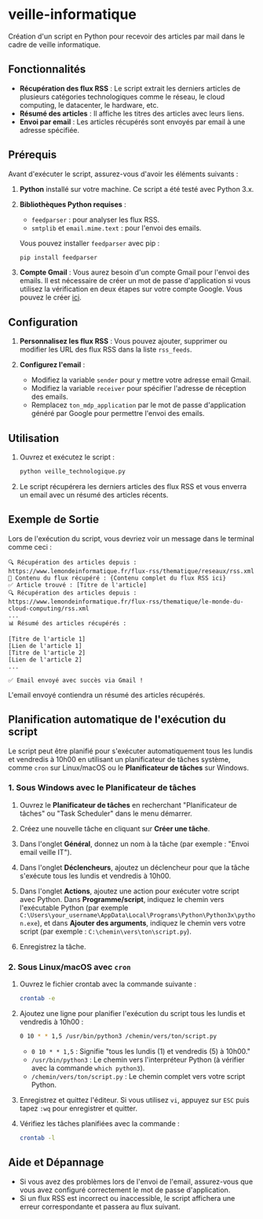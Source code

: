 # veille-informatique
Création d'un script en Python pour recevoir des articles par mail dans le cadre de veille informatique.

## Fonctionnalités

- **Récupération des flux RSS** : Le script extrait les derniers articles de plusieurs catégories technologiques comme le réseau, le cloud computing, le datacenter, le hardware, etc.
- **Résumé des articles** : Il affiche les titres des articles avec leurs liens.
- **Envoi par email** : Les articles récupérés sont envoyés par email à une adresse spécifiée.

## Prérequis

Avant d'exécuter le script, assurez-vous d'avoir les éléments suivants :

1. **Python** installé sur votre machine. Ce script a été testé avec Python 3.x.
2. **Bibliothèques Python requises** :
   - `feedparser` : pour analyser les flux RSS.
   - `smtplib` et `email.mime.text` : pour l'envoi des emails.
   
   Vous pouvez installer `feedparser` avec pip :
   
   ```bash
   pip install feedparser
   ```

3. **Compte Gmail** : Vous aurez besoin d'un compte Gmail pour l'envoi des emails. Il est nécessaire de créer un mot de passe d'application si vous utilisez la vérification en deux étapes sur votre compte Google. Vous pouvez le créer [ici](https://myaccount.google.com/apppasswords).

## Configuration

1. **Personnalisez les flux RSS** : Vous pouvez ajouter, supprimer ou modifier les URL des flux RSS dans la liste `rss_feeds`.

2. **Configurez l'email** :
   - Modifiez la variable `sender` pour y mettre votre adresse email Gmail.
   - Modifiez la variable `receiver` pour spécifier l'adresse de réception des emails.
   - Remplacez `ton_mdp_application` par le mot de passe d'application généré par Google pour permettre l'envoi des emails.

## Utilisation

1. Ouvrez et exécutez le script :

   ```bash
   python veille_technologique.py
   ```

2. Le script récupérera les derniers articles des flux RSS et vous enverra un email avec un résumé des articles récents.

## Exemple de Sortie

Lors de l'exécution du script, vous devriez voir un message dans le terminal comme ceci :

```
🔍 Récupération des articles depuis : https://www.lemondeinformatique.fr/flux-rss/thematique/reseaux/rss.xml
🔹 Contenu du flux récupéré : {Contenu complet du flux RSS ici}
✅ Article trouvé : [Titre de l'article]
🔍 Récupération des articles depuis : https://www.lemondeinformatique.fr/flux-rss/thematique/le-monde-du-cloud-computing/rss.xml
...
📊 Résumé des articles récupérés :

[Titre de l'article 1]
[Lien de l'article 1]
[Titre de l'article 2]
[Lien de l'article 2]
...

✅ Email envoyé avec succès via Gmail !
```

L'email envoyé contiendra un résumé des articles récupérés.

## Planification automatique de l'exécution du script

Le script peut être planifié pour s'exécuter automatiquement tous les lundis et vendredis à 10h00 en utilisant un planificateur de tâches système, comme `cron` sur Linux/macOS ou le **Planificateur de tâches** sur Windows.

### 1. **Sous Windows avec le Planificateur de tâches**

1. Ouvrez le **Planificateur de tâches** en recherchant "Planificateur de tâches" ou "Task Scheduler" dans le menu démarrer.

2. Créez une nouvelle tâche en cliquant sur **Créer une tâche**.

3. Dans l'onglet **Général**, donnez un nom à la tâche (par exemple : "Envoi email veille IT").

4. Dans l'onglet **Déclencheurs**, ajoutez un déclencheur pour que la tâche s'exécute tous les lundis et vendredis à 10h00.

5. Dans l'onglet **Actions**, ajoutez une action pour exécuter votre script avec Python. Dans **Programme/script**, indiquez le chemin vers l'exécutable Python (par exemple `C:\Users\your_username\AppData\Local\Programs\Python\Python3x\python.exe`), et dans **Ajouter des arguments**, indiquez le chemin vers votre script (par exemple : `C:\chemin\vers\ton\script.py`).

6. Enregistrez la tâche.

### 2. **Sous Linux/macOS avec `cron`**

1. Ouvrez le fichier crontab avec la commande suivante :
   ```bash
   crontab -e
   ```

2. Ajoutez une ligne pour planifier l'exécution du script tous les lundis et vendredis à 10h00 :
   ```bash
   0 10 * * 1,5 /usr/bin/python3 /chemin/vers/ton/script.py
   ```
   - `0 10 * * 1,5` : Signifie "tous les lundis (1) et vendredis (5) à 10h00."
   - `/usr/bin/python3` : Le chemin vers l'interpréteur Python (à vérifier avec la commande `which python3`).
   - `/chemin/vers/ton/script.py` : Le chemin complet vers votre script Python.

3. Enregistrez et quittez l'éditeur. Si vous utilisez `vi`, appuyez sur `ESC` puis tapez `:wq` pour enregistrer et quitter.

4. Vérifiez les tâches planifiées avec la commande :
   ```bash
   crontab -l
   ```

## Aide et Dépannage

- Si vous avez des problèmes lors de l'envoi de l'email, assurez-vous que vous avez configuré correctement le mot de passe d'application.
- Si un flux RSS est incorrect ou inaccessible, le script affichera une erreur correspondante et passera au flux suivant.
